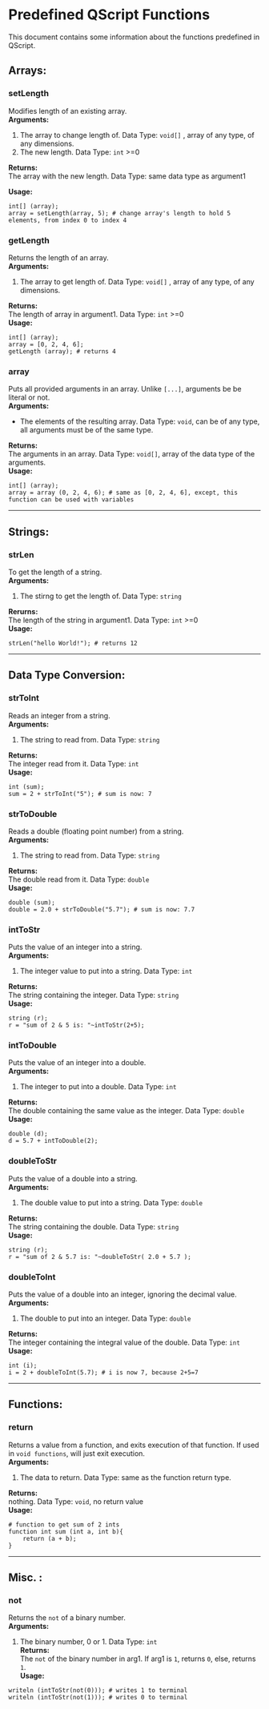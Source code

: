# Predefined QScript Functions
This document contains some information about the functions predefined in QScript.

## Arrays:
### setLength
Modifies length of an existing array.  
**Arguments:**  
1. The array to change length of. Data Type: `void[]` , array of any type, of any dimensions.
2. The new length. Data Type: `int` >=0  

**Returns:**  
The array with the new length. Data Type: same data type as argument1  

**Usage:**  
```
int[] (array);
array = setLength(array, 5); # change array's length to hold 5 elements, from index 0 to index 4
```
### getLength
Returns the length of an array.  
**Arguments:**  
1. The array to get length of. Data Type: `void[]` , array of any type, of any dimensions.  

**Returns:**  
The length of array in argument1. Data Type: `int` >=0  
**Usage:**  
```
int[] (array);
array = [0, 2, 4, 6];
getLength (array); # returns 4
```
### array
Puts all provided arguments in an array. Unlike `[...]`, arguments be be literal or not.  
**Arguments:**  
* The elements of the resulting array. Data Type: `void`, can be of any type, all arguments must be of the same type.  

**Returns:**  
The arguments in an array. Data Type: `void[]`, array of the data type of the arguments.  
**Usage:**  
```
int[] (array);
array = array (0, 2, 4, 6); # same as [0, 2, 4, 6], except, this function can be used with variables
```

---

## Strings:
### strLen
To get the length of a string.  
**Arguments:**  
1. The stirng to get the length of. Data Type: `string`  

**Rerurns:**  
The length of the string in argument1. Data Type: `int` >=0  
**Usage:**  
```
strLen("hello World!"); # returns 12
```

---

## Data Type Conversion:
### strToInt
Reads an integer from a string.  
**Arguments:**  
1. The string to read from. Data Type: `string`  

**Returns:**  
The integer read from it. Data Type: `int`  
**Usage:**  
```
int (sum);
sum = 2 + strToInt("5"); # sum is now: 7
```
### strToDouble
Reads a double (floating point number) from a string.  
**Arguments:**  
1. The string to read from. Data Type: `string`  

**Returns:**  
The double read from it. Data Type: `double`  
**Usage:**  
```
double (sum);
double = 2.0 + strToDouble("5.7"); # sum is now: 7.7
```
### intToStr
Puts the value of an integer into a string.  
**Arguments:**  
1. The integer value to put into a string. Data Type: `int`  

**Returns:**  
The string containing the integer. Data Type: `string`  
**Usage:**  
```
string (r);
r = "sum of 2 & 5 is: "~intToStr(2+5);
```
### intToDouble
Puts the value of an integer into a double.  
**Arguments:**  
1. The integer to put into a double. Data Type: `int`  

**Returns:**  
The double containing the same value as the integer. Data Type: `double`  
**Usage:**  
```
double (d);
d = 5.7 + intToDouble(2);
```
### doubleToStr
Puts the value of a double into a string.  
**Arguments:**  
1. The double value to put into a string. Data Type: `double`  

**Returns:**  
The string containing the double. Data Type: `string`  
**Usage:**  
```
string (r);
r = "sum of 2 & 5.7 is: "~doubleToStr( 2.0 + 5.7 );
```
### doubleToInt
Puts the value of a double into an integer, ignoring the decimal value.  
**Arguments:**  
1. The double to put into an integer. Data Type: `double`  

**Returns:**  
The integer containing the integral value of the double. Data Type: `int`  
**Usage:**  
```
int (i);
i = 2 + doubleToInt(5.7); # i is now 7, because 2+5=7
```

---

## Functions:
### return
Returns a value from a function, and exits execution of that function. If used in `void functions`, will just exit execution.  
**Arguments:**  
1. The data to return. Data Type: same as the function return type.  

**Returns:**  
nothing. Data Type: `void`, no return value  
**Usage:**  
```
# function to get sum of 2 ints
function int sum (int a, int b){
	return (a + b);
}
```

---

## Misc. :
### not
Returns the `not` of a binary number.  
**Arguments:**  
1. The binary number, 0 or 1. Data Type: `int`  
**Returns:**  
The `not` of the binary number in arg1. If arg1 is `1`, returns `0`, else, returns `1`.  
**Usage:**  
```
writeln (intToStr(not(0))); # writes 1 to terminal
writeln (intToStr(not(1))); # writes 0 to terminal
```